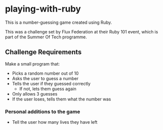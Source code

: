# playing-with-ruby
This is a number-guessing game created using Ruby.

This was a challenge set by Flux Federation at their Ruby 101 event, which is part of the Summer Of Tech programme.

## Challenge Requirements
Make a small program that:
* Picks a random number out of 10
* Asks the user to guess a number
* Tells the user if they guessed correctly
  * If not, lets them guess again
* Only allows 3 guesses
* If the user loses, tells them what the number was

### Personal additions to the game  
* Tell the user how many lives they have left
